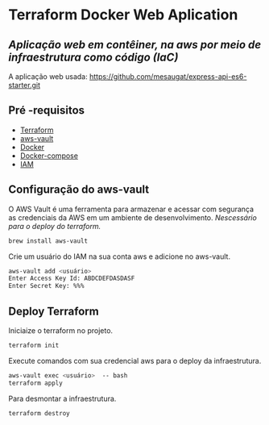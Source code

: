 # Terraform Docker Web Aplication
## _Aplicação web em contêiner, na aws por meio de infraestrutura como código (IaC)_


A aplicação web usada: https://github.com/mesaugat/express-api-es6-starter.git



##  Pré -requisitos

- [ Terraform ](https://learn.hashicorp.com/tutorials/terraform/install-cli)
- [ aws-vault ](https://github.com/99designs/aws-vault.git)
- [ Docker ](https://docs.docker.com/engine/install/ubuntu/)
- [ Docker-compose ](https://docs.docker.com/compose/install/)
- [ IAM ](https://docs.aws.amazon.com/pt_br/IAM/latest/UserGuide/id_users_create.html)

##  Configuração do aws-vault 
O AWS Vault é uma ferramenta para armazenar e acessar com segurança as credenciais da AWS em um ambiente de desenvolvimento.
_Nescessário para o deploy do terraform._

```sh
brew install aws-vault
```
Crie um usuário do IAM na sua conta aws e adicione no aws-vault.
```sh
aws-vault add <usuário>
Enter Access Key Id: ABDCDEFDASDASF
Enter Secret Key: %%%
```
##  Deploy Terraform 
Iniciaize o terraform no projeto.
```sh
terraform init
```
Execute comandos com sua credencial aws para o deploy da infraestrutura.
```sh
aws-vault exec <usuário>  -- bash
terraform apply
```
Para desmontar a infraestrutura.
```sh
terraform destroy
```
